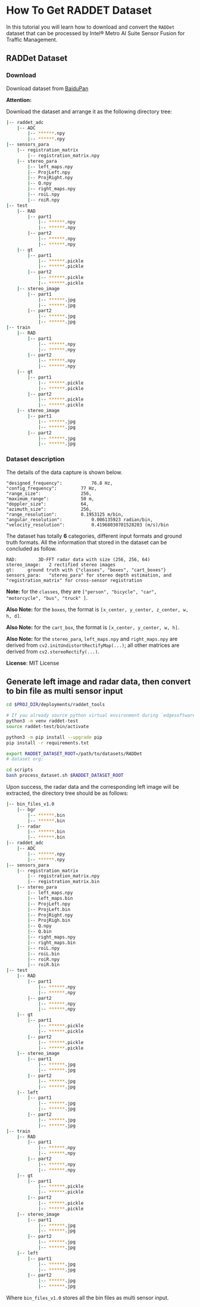 # How To Get RADDET Dataset

In this tutorial you will learn how to download and convert the `RADDet` dataset that can be processed by Intel® Metro AI Suite Sensor Fusion for Traffic Management.

## RADDet Dataset

### Download

Download dataset from [BaiduPan](https://pan.baidu.com/s/1kBgFDzP04MUs61NF6NTPGA?pwd=i98h)

**Attention:** 

Download the dataset and arrange it as the following directory tree:

```bash
|-- raddet_adc
	|-- ADC
		|-- ******.npy
		|-- ******.npy
|-- sensors_para
	|-- registration_matrix
		|-- registration_matrix.npy
	|-- stereo_para
		|-- left_maps.npy
		|-- ProjLeft.npy
		|-- ProjRight.npy
		|-- Q.npy
		|-- right_maps.npy
		|-- roiL.npy
		|-- roiR.npy
|-- test
	|-- RAD
		|-- part1
			|-- ******.npy
			|-- ******.npy
		|-- part2
			|-- ******.npy
			|-- ******.npy
	|-- gt
		|-- part1
			|-- ******.pickle
			|-- ******.pickle
		|-- part2
			|-- ******.pickle
			|-- ******.pickle
	|-- stereo_image
		|-- part1
			|-- ******.jpg
			|-- ******.jpg
		|-- part2
			|-- ******.jpg
			|-- ******.jpg
|-- train
	|-- RAD
		|-- part1
			|-- ******.npy
			|-- ******.npy
		|-- part2
			|-- ******.npy
			|-- ******.npy
	|-- gt
		|-- part1
			|-- ******.pickle
			|-- ******.pickle
		|-- part2
			|-- ******.pickle
			|-- ******.pickle
	|-- stereo_image
		|-- part1
			|-- ******.jpg
			|-- ******.jpg
		|-- part2
			|-- ******.jpg
			|-- ******.jpg
```

### Dataset description

The details of the data capture is shown below.

```
"designed_frequency":			76.8 Hz,
"config_frequency":			77 Hz,
"range_size":				256,
"maximum_range":			50 m,
"doppler_size":				64,
"azimuth_size":				256,
"range_resolution":			0.1953125 m/bin,
"angular_resolution":			0.006135923 radian/bin,
"velocity_resolution":			0.41968030701528203 (m/s)/bin
```

The dataset has totally **6** categories, different input formats and ground truth formats. All the information that stored in the dataset can be concluded as follow.

```
RAD:		3D-FFT radar data with size (256, 256, 64)
stereo_image:	2 rectified stereo images
gt:		ground truth with {"classes", "boxes", "cart_boxes"}
sensors_para: 	"stereo_para" for stereo depth estimation, and "registration_matrix" for cross-sensor registration
```

**Note:** for the `classes`, they are `["person", "bicycle", "car", "motorcycle", "bus", "truck" ]`.

**Also Note:** for the `boxes`, the format is `[x_center, y_center, z_center, w, h, d]`.

**Also Note:** for the `cart_box`, the format is `[x_center, y_center, w, h]`.

**Also Note:** for the `stereo_para`, `left_maps.npy` and `right_maps.npy` are derived from `cv2.initUndistortRectifyMap(...)`; all other matrices are derived from `cv2.stereoRectify(...)`.

**License**: MIT License

## Generate left image and radar data, then convert to bin file as multi sensor input

```bash
cd $PROJ_DIR/deployments/raddet_tools

# If you already source python virtual environment during `edgesoftware install`, you can skip this
python3 -m venv raddet-test
source raddet-test/bin/activate

python3 -m pip install --upgrade pip
pip install -r requirements.txt

export RADDET_DATASET_ROOT=/path/to/datasets/RADDet
# dataset org:

cd scripts
bash process_dataset.sh $RADDET_DATASET_ROOT

```

Upon success, the radar data and the corresponding left image will be extracted, the directory tree should be as follows:

```bash
|-- bin_files_v1.0
	|-- bgr
		|-- ******.bin
		|-- ******.bin
	|-- radar
		|-- ******.bin
		|-- ******.bin
|-- raddet_adc
	|-- ADC
		|-- ******.npy
		|-- ******.npy
|-- sensors_para
	|-- registration_matrix
		|-- registration_matrix.npy
		|-- registration_matrix.bin
	|-- stereo_para
		|-- left_maps.npy
		|-- left_maps.bin
		|-- ProjLeft.npy
		|-- ProjLeft.bin
		|-- ProjRight.npy
		|-- ProjRigh.bin
		|-- Q.npy
		|-- Q.bin
		|-- right_maps.npy
		|-- right_maps.bin
		|-- roiL.npy
		|-- roiL.bin
		|-- roiR.npy
		|-- roiR.bin
|-- test
	|-- RAD
		|-- part1
			|-- ******.npy
			|-- ******.npy
		|-- part2
			|-- ******.npy
			|-- ******.npy
	|-- gt
		|-- part1
			|-- ******.pickle
			|-- ******.pickle
		|-- part2
			|-- ******.pickle
			|-- ******.pickle
	|-- stereo_image
		|-- part1
			|-- ******.jpg
			|-- ******.jpg
		|-- part2
			|-- ******.jpg
			|-- ******.jpg
	|-- left
		|-- part1
			|-- ******.jpg
			|-- ******.jpg
		|-- part2
			|-- ******.jpg
			|-- ******.jpg
|-- train
	|-- RAD
		|-- part1
			|-- ******.npy
			|-- ******.npy
		|-- part2
			|-- ******.npy
			|-- ******.npy
	|-- gt
		|-- part1
			|-- ******.pickle
			|-- ******.pickle
		|-- part2
			|-- ******.pickle
			|-- ******.pickle
	|-- stereo_image
		|-- part1
			|-- ******.jpg
			|-- ******.jpg
		|-- part2
			|-- ******.jpg
			|-- ******.jpg
	|-- left
		|-- part1
			|-- ******.jpg
			|-- ******.jpg
		|-- part2
			|-- ******.jpg
			|-- ******.jpg
```

Where `bin_files_v1.0` stores all the bin files as multi sensor input.
